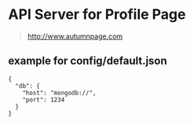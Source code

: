 # API Server for Profile Page

> http://www.autumnpage.com

## example for config/default.json
```
{
  "db": {
    "host": "mongodb://",
    "port": 1234
  }
}
```